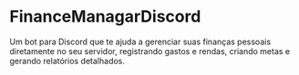 # FinanceManagarDiscord
Um bot para Discord que te ajuda a gerenciar suas finanças pessoais diretamente no seu servidor, registrando gastos e rendas, criando metas e gerando relatórios detalhados.
